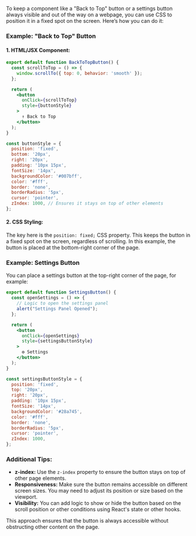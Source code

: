 To keep a component like a "Back to Top" button or a settings button always visible and out of the way on a webpage, you can use CSS to position it in a fixed spot on the screen. Here’s how you can do it:

### Example: "Back to Top" Button

#### 1. **HTML/JSX Component:**
```jsx
export default function BackToTopButton() {
  const scrollToTop = () => {
    window.scrollTo({ top: 0, behavior: 'smooth' });
  };

  return (
    <button 
      onClick={scrollToTop} 
      style={buttonStyle}
    >
      ↑ Back to Top
    </button>
  );
}

const buttonStyle = {
  position: 'fixed',
  bottom: '20px',
  right: '20px',
  padding: '10px 15px',
  fontSize: '14px',
  backgroundColor: '#007bff',
  color: '#fff',
  border: 'none',
  borderRadius: '5px',
  cursor: 'pointer',
  zIndex: 1000, // Ensures it stays on top of other elements
};
```

#### 2. **CSS Styling:**

The key here is the `position: fixed;` CSS property. This keeps the button in a fixed spot on the screen, regardless of scrolling. In this example, the button is placed at the bottom-right corner of the page.

### Example: Settings Button

You can place a settings button at the top-right corner of the page, for example:

```jsx
export default function SettingsButton() {
  const openSettings = () => {
    // Logic to open the settings panel
    alert("Settings Panel Opened");
  };

  return (
    <button 
      onClick={openSettings} 
      style={settingsButtonStyle}
    >
      ⚙️ Settings
    </button>
  );
}

const settingsButtonStyle = {
  position: 'fixed',
  top: '20px',
  right: '20px',
  padding: '10px 15px',
  fontSize: '14px',
  backgroundColor: '#28a745',
  color: '#fff',
  border: 'none',
  borderRadius: '5px',
  cursor: 'pointer',
  zIndex: 1000,
};
```

### Additional Tips:
- **z-index:** Use the `z-index` property to ensure the button stays on top of other page elements.
- **Responsiveness:** Make sure the button remains accessible on different screen sizes. You may need to adjust its position or size based on the viewport.
- **Visibility:** You can add logic to show or hide the button based on the scroll position or other conditions using React's state or other hooks.

This approach ensures that the button is always accessible without obstructing other content on the page.